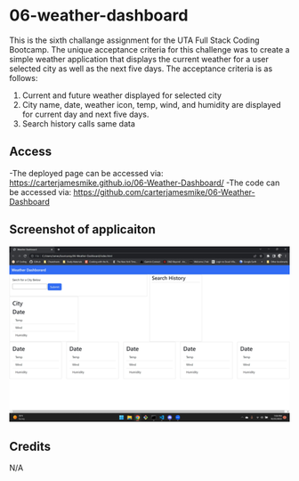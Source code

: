 # 06-weather-dashboard
This is the sixth challange assignment for the UTA Full Stack Coding Bootcamp. The unique acceptance criteria for this challenge was to create a simple weather application that displays the current weather for a user selected city as well as the next five days. The acceptance criteria is as follows:
1. Current and future weather displayed for selected city
2. City name, date, weather icon, temp, wind, and humidity are displayed for current day and next five days.
3. Search history calls same data


## Access
-The deployed page can be accessed via: https://carterjamesmike.github.io/06-Weather-Dashboard/
-The code can be accessed via: https://github.com/carterjamesmike/06-Weather-Dashboard

## Screenshot of applicaiton
![Screenshot of application](./assests/images/06-weather-dashboard.jpg)

## Credits
N/A